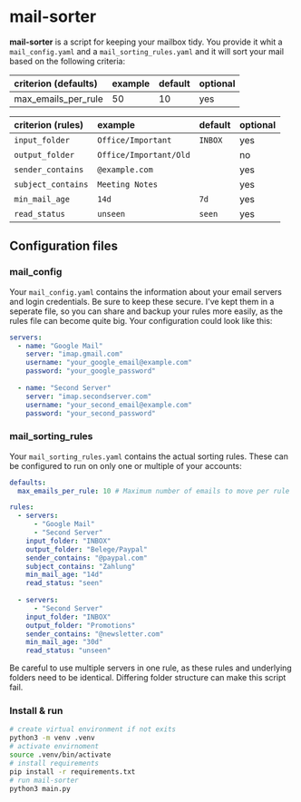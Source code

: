 # mail-sorter
**mail-sorter** is a script for keeping your mailbox tidy. You provide it whit a `mail_config.yaml` and a `mail_sorting_rules.yaml` and it will sort your mail based on the following criteria:

| criterion (defaults) | example | default | optional |
| :------------------- | :------ | :------ | :------- |
| max_emails_per_rule  | 50      | 10      | yes      |

| criterion (rules)  | example                | default | optional |
| :----------------- | :--------------------- | :------ | :------- |
| `input_folder`     | `Office/Important`     | `INBOX` | yes      |
| `output_folder`    | `Office/Important/Old` |         | no       |
| `sender_contains`  | `@example.com`         |         | yes      |
| `subject_contains` | `Meeting Notes`        |         | yes      |
| `min_mail_age`     | `14d`                  | `7d`    | yes      |
| `read_status`      | `unseen`               | `seen`  | yes      |

## Configuration files
### mail_config
Your `mail_config.yaml` contains the information about your email servers and login credentials. Be sure to keep these secure. I've kept them in a seperate file, so you can share and backup your rules more easily, as the rules file can become quite big. Your configuration could look like this:

```yaml
servers:
  - name: "Google Mail"
    server: "imap.gmail.com"
    username: "your_google_email@example.com"
    password: "your_google_password"
  
  - name: "Second Server"
    server: "imap.secondserver.com"
    username: "your_second_email@example.com"
    password: "your_second_password"
```

### mail_sorting_rules
Your `mail_sorting_rules.yaml` contains the actual sorting rules. These can be configured to run on only one or multiple of your accounts:

```yaml
defaults:
  max_emails_per_rule: 10 # Maximum number of emails to move per rule

rules:
  - servers:
      - "Google Mail"
      - "Second Server"
    input_folder: "INBOX"
    output_folder: "Belege/Paypal"
    sender_contains: "@paypal.com"
    subject_contains: "Zahlung"
    min_mail_age: "14d"
    read_status: "seen"
  
  - servers:
      - "Second Server"
    input_folder: "INBOX"
    output_folder: "Promotions"
    sender_contains: "@newsletter.com"
    min_mail_age: "30d"
    read_status: "unseen"
```
Be careful to use multiple servers in one rule, as these rules and underlying folders need to be identical. Differing folder structure can make this script fail.

### Install & run
```sh
# create virtual environment if not exits
python3 -m venv .venv
# activate envirnoment
source .venv/bin/activate
# install requirements
pip install -r requirements.txt
# run mail-sorter
python3 main.py
```